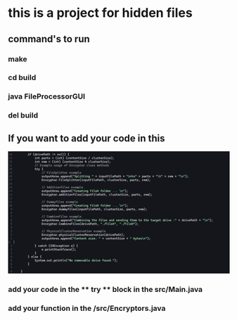 # this is a project for hidden files

## command's to run
### make
### cd build    
### java FileProcessorGUI
### del build


## If you want to add your code in this

![where to add function](images/image.png)

### add your code in the  ** try **  block in the src/Main.java
### add your function in the /src/Encryptors.java
